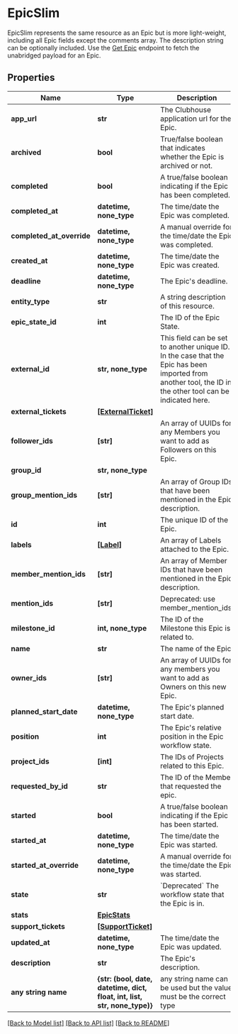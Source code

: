 # EpicSlim

EpicSlim represents the same resource as an Epic but is more light-weight, including all Epic fields except the comments array. The description string can be optionally included. Use the [Get Epic](#Get-Epic) endpoint to fetch the unabridged payload for an Epic.
## Properties
Name | Type | Description | Notes
------------ | ------------- | ------------- | -------------
**app_url** | **str** | The Clubhouse application url for the Epic. | 
**archived** | **bool** | True/false boolean that indicates whether the Epic is archived or not. | 
**completed** | **bool** | A true/false boolean indicating if the Epic has been completed. | 
**completed_at** | **datetime, none_type** | The time/date the Epic was completed. | 
**completed_at_override** | **datetime, none_type** | A manual override for the time/date the Epic was completed. | 
**created_at** | **datetime, none_type** | The time/date the Epic was created. | 
**deadline** | **datetime, none_type** | The Epic&#39;s deadline. | 
**entity_type** | **str** | A string description of this resource. | 
**epic_state_id** | **int** | The ID of the Epic State. | 
**external_id** | **str, none_type** | This field can be set to another unique ID. In the case that the Epic has been imported from another tool, the ID in the other tool can be indicated here. | 
**external_tickets** | [**[ExternalTicket]**](ExternalTicket.md) |  | 
**follower_ids** | **[str]** | An array of UUIDs for any Members you want to add as Followers on this Epic. | 
**group_id** | **str, none_type** |  | 
**group_mention_ids** | **[str]** | An array of Group IDs that have been mentioned in the Epic description. | 
**id** | **int** | The unique ID of the Epic. | 
**labels** | [**[Label]**](Label.md) | An array of Labels attached to the Epic. | 
**member_mention_ids** | **[str]** | An array of Member IDs that have been mentioned in the Epic description. | 
**mention_ids** | **[str]** | Deprecated: use member_mention_ids. | 
**milestone_id** | **int, none_type** | The ID of the Milestone this Epic is related to. | 
**name** | **str** | The name of the Epic. | 
**owner_ids** | **[str]** | An array of UUIDs for any members you want to add as Owners on this new Epic. | 
**planned_start_date** | **datetime, none_type** | The Epic&#39;s planned start date. | 
**position** | **int** | The Epic&#39;s relative position in the Epic workflow state. | 
**project_ids** | **[int]** | The IDs of Projects related to this Epic. | 
**requested_by_id** | **str** | The ID of the Member that requested the epic. | 
**started** | **bool** | A true/false boolean indicating if the Epic has been started. | 
**started_at** | **datetime, none_type** | The time/date the Epic was started. | 
**started_at_override** | **datetime, none_type** | A manual override for the time/date the Epic was started. | 
**state** | **str** | &#x60;Deprecated&#x60; The workflow state that the Epic is in. | 
**stats** | [**EpicStats**](EpicStats.md) |  | 
**support_tickets** | [**[SupportTicket]**](SupportTicket.md) |  | 
**updated_at** | **datetime, none_type** | The time/date the Epic was updated. | 
**description** | **str** | The Epic&#39;s description. | [optional] 
**any string name** | **{str: (bool, date, datetime, dict, float, int, list, str, none_type)}** | any string name can be used but the value must be the correct type | [optional]

[[Back to Model list]](../README.md#documentation-for-models) [[Back to API list]](../README.md#documentation-for-api-endpoints) [[Back to README]](../README.md)


